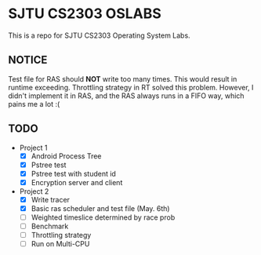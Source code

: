# SJTU CS2303 OSLABS

This is a repo for SJTU CS2303 Operating System Labs.

## NOTICE

Test file for RAS should **NOT** write too many times. This would result in runtime exceeding. Throttling strategy in RT solved this problem. However, I didn't implement it in RAS, and the RAS always runs in a FIFO way, which pains me a lot :(

## TODO

- Project 1
    - [x] Android Process Tree
    - [x] Pstree test
    - [x] Pstree test with student id
    - [x] Encryption server and client
- Project 2
    - [x] Write tracer
    - [x] Basic ras scheduler and test file (May. 6th) 
    - [ ] Weighted timeslice determined by race prob
    - [ ] Benchmark
    - [ ] Throttling strategy
    - [ ] Run on Multi-CPU